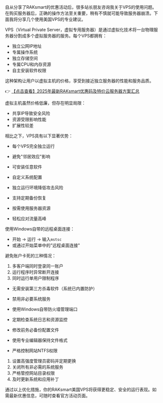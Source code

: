 
自从分享了RAKsmart的优惠活动后，很多站长朋友咨询我关于VPS的使用问题。在购买服务器后，正确的操作方法至关重要，稍有不慎就可能导致服务器崩溃。下面我将分享几个使用美国VPS的专业建议。


VPS（Virtual Private Server，虚拟专用服务器）是通过虚拟化技术将一台物理服务器分割成多个虚拟服务器的服务。每个VPS都拥有：

- 独立公网IP地址
- 专属操作系统
- 独立存储空间
- 专属CPU和内存资源
- 自主安装软件权限

这种架构让用户以虚拟主机的价格，享受到接近独立服务器的性能和服务品质。

👉 [【点击查看】2025年最新RAKsmart优惠码及特价云服务器方案汇总](https://bit.ly/raksmart)


虚拟主机虽然价格低廉，但存在明显局限：

- 共享IP导致安全风险
- 资源受限影响性能
- 扩展性较差

相比之下，VPS具有以下显著优势：

- 每个VPS完全独立运行
- 避免"邻居效应"影响

- 可安装任意软件
- 自定义系统配置

- 独立运行环境降低攻击风险
- 支持定期备份恢复

- 按需使用服务器资源
- 轻松应对流量高峰


使用Windows自带的远程桌面连接：
- 开始 → 运行 → 输入`mstsc`
- 或通过开始菜单中的"远程桌面连接"

避免账户卡死的三种情况：
1. 多客户端同时登录同一账户
2. 运行程序时异常断开连接
3. 同时运行单用户限制程序

- 无需安装第三方杀毒软件（系统已内置防护）
- 禁用非必要系统服务
- 使用Windows自带防火墙管理端口
- 定期检查系统日志和资源监控

- 修改前务必备份配置文件
- 使用专业编辑器保持文件格式
- 严格控制网站NTFS权限

1. 设置高强度管理员密码并定期更换
2. 关闭所有非必需的系统服务
3. 严格管控网站目录权限
4. 及时更新系统和应用补丁

通过以上优化措施，你的RAKsmart美国VPS将获得更稳定、安全的运行表现。如需最新优惠信息，可随时查看官方活动页面。
